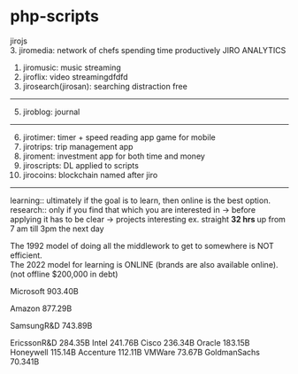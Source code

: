 # php-scripts

jirojs <br>
3. jiromedia: network of chefs spending time productively
JIRO ANALYTICS
1. jiromusic: music streaming
2. jiroflix: video streamingdfdfd
4. jirosearch(jirosan): searching distraction free
---
5. jiroblog: journal
---
6. jirotimer: timer + speed reading app game for mobile
7. jirotrips: trip management app
8. jiroment: investment app for both time and money
9. jiroscripts: DL applied to scripts
10. jirocoins: blockchain named after jiro


---

learning:: ultimately if the goal is to learn, then online is the best option. <br>
research:: only if you find that which you are interested in -> before applying it has to be clear -> projects interesting ex. straight <b>32 hrs </b> up from 7 am till 3pm the next day <br>

The 1992 model of doing all the middlework to get to somewhere is NOT efficient. <br>
The 2022 model for learning is ONLINE (brands are also available online). (not offline $200,000 in debt) 


Microsoft 903.40B

Amazon 877.29B

SamsungR&D 743.89B


EricssonR&D 284.35B
Intel 241.76B
Cisco 236.34B
Oracle 183.15B
Honeywell 115.14B
Accenture 112.11B
VMWare 	73.67B
GoldmanSachs 70.341B
